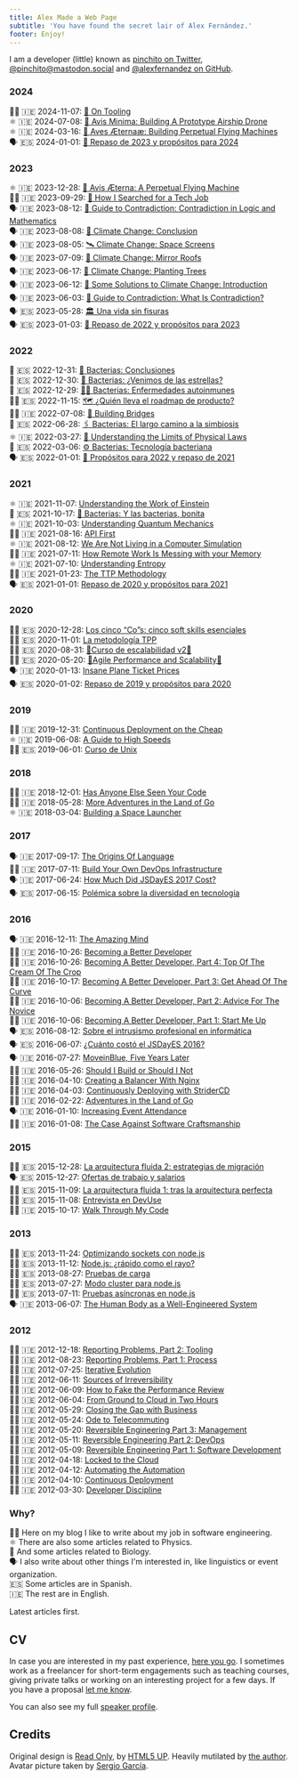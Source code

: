 ```yaml
---
title: Alex Made a Web Page
subtitle: 'You have found the secret lair of Alex Fernández.'
footer: Enjoy!
---
```


I am a developer (little) known as
[pinchito on Twitter](https://twitter.com/pinchito),
[\@pinchito\@mastodon.social](https://mastodon.social/@pinchito)
and <a href="https://github.com/alexfernandez" aria-label="Follow @alexfernandez on GitHub">@alexfernandez on GitHub</a>.

### 2024

🧑‍💻 🇮🇪 2024-11-07: [🔧 On Tooling](2024/on-tooling)  
⚛️ 🇮🇪 2024-07-08: [🪽 Avis Minima: Building A Prototype Airship Drone](2024/avis-minima)  
⚛️ 🇮🇪 2024-03-16: [🪽 Aves Æternaæ: Building Perpetual Flying Machines](2024/aves-aeternae)  
🗣️ 🇪🇸 2024-01-01: [🎯 Repaso de 2023 y propósitos para 2024](2024/propositos-2024)  

### 2023

⚛️ 🇮🇪 2023-12-28: [🪽 Avis Æterna: A Perpetual Flying Machine](2023/avis-aeterna)  
🧑‍💻 🇮🇪 2023-09-29: [🎯 How I Searched for a Tech Job](2023/job-search)  
🗣️ 🇮🇪 2023-08-12: [🧮 Guide to Contradiction: Contradiction in Logic and Mathematics](2023/contradiction-logic-mathematics)  
🗣️ 🇮🇪 2023-08-08: [🤔 Climate Change: Conclusion](2023/climate-change-conclusion)  
🗣️ 🇮🇪 2023-08-05: [🛰️ Climate Change: Space Screens](2023/climate-change-screens)  
🗣️ 🇮🇪 2023-07-09: [🪩  Climate Change: Mirror Roofs](2023/climate-change-roofs)   
🗣️ 🇮🇪 2023-06-17: [🌲 Climate Change: Planting Trees](2023/climate-change-trees)  
🗣️ 🇮🇪 2023-06-12: [🥵 Some Solutions to Climate Change: Introduction](2023/climate-change-solutions)  
🗣️ 🇮🇪 2023-06-03: [🤨 Guide to Contradiction: What Is Contradiction?](2023/contradiction-what-is)  
🗣️ 🇪🇸 2023-05-28: [🏛️ Una vida sin fisuras](2023/una-vida-sin-fisuras)  
🗣️ 🇪🇸 2023-01-03: [🎯 Repaso de 2022 y propósitos para 2023](2023/propositos-2023)  

### 2022

🦠 🇪🇸 2022-12-31: [🤔 Bacterias: Conclusiones](2022/bacterias-conclusiones)  
🦠 🇪🇸 2022-12-30: [🌠 Bacterias: ¿Venimos de las estrellas?](2022/bacterias-estrellas)  
🦠 🇪🇸 2022-12-29: [🧑‍⚕️ Bacterias: Enfermedades autoinmunes](2022/bacterias-autoinmunes)  
🧑‍💻 🇪🇸 2022-11-15: [🗺️  ¿Quién lleva el roadmap de producto?](2022/quien-lleva-roadmap-producto)  
🧑‍💻 🇮🇪 2022-07-08: [🌉 Building Bridges](2022/building-bridges)  
🦠 🇪🇸 2022-06-28: [🖇️ Bacterias: El largo camino a la simbiosis](2022/bacterias-simbiosis)  
⚛️ 🇮🇪 2022-03-27: [💫 Understanding the Limits of Physical Laws](2022/understanding-limits)  
🦠 🇪🇸 2022-03-06: [⚙️  Bacterias: Tecnología bacteriana](2022/bacterias-tecnologia)  
🗣️ 🇪🇸 2022-01-01: [🎯 Propósitos para 2022 y repaso de 2021](2022/propositos-2022)  

### 2021

⚛️ 🇮🇪 2021-11-07: [Understanding the Work of Einstein](2021/understanding-einstein)  
🦠 🇪🇸 2021-10-17: [🦠 Bacterias: Y las bacterias, bonita](2021/bacterias-bonita)  
⚛️ 🇮🇪 2021-10-03: [Understanding Quantum Mechanics](2021/understanding-quantum-mechanics)  
🧑‍💻 🇮🇪 2021-08-16: [API First](2021/api-first)  
⚛️ 🇮🇪 2021-08-12: [We Are Not Living in a Computer Simulation](2021/understanding-simulation)  
🧑‍💻 🇮🇪 2021-07-11: [How Remote Work Is Messing with your Memory](2021/remote-memory)  
⚛️ 🇮🇪 2021-07-10: [Understanding Entropy](2021/understanding-entropy)  
🧑‍💻 🇮🇪 2021-01-23: [The TTP Methodology](2021/ttp)  
🗣️ 🇪🇸 2021-01-01: [Repaso de 2020 y propósitos para 2021](2021/repaso-propositos-2020)  

### 2020

🧑‍💻 🇪🇸 2020-12-28: [Los cinco “Co”s: cinco soft skills esenciales](2020/cinco-cos)  
🧑‍💻 🇪🇸 2020-11-01: [La metodología TPP](2020/tpp)  
🧑‍💻 🇪🇸 2020-08-31: [🚀Curso de escalabilidad v2🚀](2020/curso-escalabilidad-2)  
🧑‍💻 🇪🇸 2020-05-20: [🚀Agile Performance and Scalability🚀](2020/curso-escalabilidad)  
🗣️ 🇮🇪 2020-01-13: [Insane Plane Ticket Prices](2020/insane-plane-prices)  
🗣️ 🇪🇸 2020-01-02: [Repaso de 2019 y propósitos para 2020](2020/repaso-propositos)  

### 2019

🧑‍💻 🇮🇪 2019-12-31: [Continuous Deployment on the Cheap](2019/devops-on-the-cheap)  
⚛️ 🇮🇪 2019-06-08: [A Guide to High Speeds](2019/high-speeds)  
🧑‍💻 🇪🇸 2019-06-01: [Curso de Unix](2019/curso-unix)  

### 2018

🧑‍💻 🇮🇪 2018-12-01: [Has Anyone Else Seen Your Code](2018/has-anyone-else-seen-your-code)  
🧑‍💻 🇮🇪 2018-05-28: [More Adventures in the Land of Go](2018/more-golang-adventures)  
⚛️ 🇮🇪 2018-03-04: [Building a Space Launcher](2018/building-space-launcher)  

### 2017

🗣️ 🇮🇪 2017-09-17: [The Origins Of Language](2017/origins-language)  
🧑‍💻 🇮🇪 2017-07-11: [Build Your Own DevOps Infrastructure](2017/build-your-own-devops-infrastructure)  
🗣️ 🇮🇪 2017-06-24: [How Much Did JSDayES 2017 Cost?](2017/jsdayes-2017-cost)  
🗣️ 🇪🇸  2017-06-15: [Polémica sobre la diversidad en tecnología](2017/diversidad-tecnologia)  

### 2016

🗣️ 🇮🇪 2016-12-11: [The Amazing Mind](2016/the-amazing-mind)  
🧑‍💻 🇮🇪 2016-10-26: [Becoming a Better Developer](2016/becoming-a-better-developer)  
🧑‍💻 🇮🇪 2016-10-26: [Becoming A Better Developer, Part 4: Top Of The Cream Of The Crop](2016/top-of-the-cream-of-the-crop)  
🧑‍💻 🇮🇪 2016-10-17: [Becoming A Better Developer, Part 3: Get Ahead Of The Curve](2016/get-ahead-of-the-curve)  
🧑‍💻 🇮🇪 2016-10-06: [Becoming A Better Developer, Part 2: Advice For The Novice](2016/advice-for-the-novice)  
🧑‍💻 🇮🇪 2016-10-06: [Becoming A Better Developer, Part 1: Start Me Up](2016/start-me-up)  
🗣️ 🇪🇸 2016-08-12: [Sobre el intrusismo profesional en informática](2016/sobre-intrusismo-profesional)  
🗣️ 🇪🇸 2016-06-07: [¿Cuánto costó el JSDayES 2016?](2016/cuanto-costo-jsdayes-2016)  
🗣️ 🇮🇪 2016-07-27: [MoveinBlue, Five Years Later](2016/mib-five-years-later)  
🧑‍💻 🇮🇪 2016-05-26: [Should I Build or Should I Not](2016/build-or-not)  
🧑‍💻 🇮🇪 2016-04-10: [Creating a Balancer With Nginx](2016/nginx-balancer)  
🧑‍💻 🇮🇪 2016-04-03: [Continuously Deploying with StriderCD](2016/stridercd)  
🧑‍💻 🇮🇪 2016-02-22: [Adventures in the Land of Go](2016/golang-adventures)  
🗣️ 🇮🇪 2016-01-10: [Increasing Event Attendance](2016/event-attendance)  
🧑‍💻 🇮🇪 2016-01-08: [The Case Against Software Craftsmanship](2016/against-craftsmanship)  

### 2015

🧑‍💻 🇪🇸 2015-12-28: [La arquitectura fluida 2: estrategias de migración](2015/arquitectura-fluida-2-estrategias-migracion)  
🗣️ 🇪🇸 2015-12-27: [Ofertas de trabajo y salarios](2015/ofertas-salarios)  
🧑‍💻 🇪🇸 2015-11-09: [La arquitectura fluida 1: tras la arquitectura perfecta](2015/arquitectura-fluida-1-arquitectura-perfecta)  
🧑‍💻 🇪🇸 2015-11-08: [Entrevista en DevUse](2015/entrevista-devuse)  
🧑‍💻 🇮🇪 2015-10-17: [Walk Through My Code](2015/walk-through-my-code)  

### 2013

🧑‍💻 🇪🇸 2013-11-24: [Optimizando sockets con node.js](2013/optimizando-sockets)  
🧑‍💻 🇪🇸 2013-11-12: [Node.js: ¿rápido como el rayo?](2013/nodejs-rapido-como-el-rayo)  
🧑‍💻 🇪🇸 2013-08-27: [Pruebas de carga](2013/pruebas-de-carga)  
🧑‍💻 🇪🇸 2013-07-27: [Modo cluster para node.js](2013/modo-cluster)  
🧑‍💻 🇪🇸 2013-07-11: [Pruebas asíncronas en node.js](2013/pruebas-asincronas)  
🗣️ 🇮🇪 2013-06-07: [The Human Body as a Well-Engineered System](2013/human-body-engineered-system)  

### 2012

🧑‍💻 🇮🇪 2012-12-18: [Reporting Problems, Part 2: Tooling](2012/reporting-problems-part-2)  
🧑‍💻 🇮🇪 2012-08-23: [Reporting Problems, Part 1: Process](2012/reporting-problems-part-1)  
🧑‍💻 🇮🇪 2012-07-25: [Iterative Evolution](2012/iterative-evolution)  
🧑‍💻 🇮🇪 2012-06-11: [Sources of Irreversibility](2012/sources-of-irreversibility)  
🧑‍💻 🇮🇪 2012-06-09: [How to Fake the Performance Review](2012/performance-review)  
🧑‍💻 🇮🇪 2012-06-04: [From Ground to Cloud in Two Hours](2012/from-ground-to-cloud)  
🧑‍💻 🇮🇪 2012-05-29: [Closing the Gap with Business](2012/closing-the-gap)  
🧑‍💻 🇮🇪 2012-05-24: [Ode to Telecommuting](2012/ode-to-telecommuting)  
🧑‍💻 🇮🇪 2012-05-20: [Reversible Engineering Part 3: Management](2012/reversible-engineering-part-3)  
🧑‍💻 🇮🇪 2012-05-11: [Reversible Engineering Part 2: DevOps](2012/reversible-engineering-part-2)  
🧑‍💻 🇮🇪 2012-05-09: [Reversible Engineering Part 1: Software Development](2012/reversible-engineering-part-1)  
🧑‍💻 🇮🇪 2012-04-18: [Locked to the Cloud](2012/locked-to-the-cloud)  
🧑‍💻 🇮🇪 2012-04-12: [Automating the Automation](2012/automating-the-automation)  
🧑‍💻 🇮🇪 2012-04-10: [Continuous Deployment](2012/continuous-deployment)  
🧑‍💻 🇮🇪 2012-03-30: [Developer Discipline](2012/developer-discipline)  

### Why?

🧑‍💻 Here on my blog I like to write about my job in software engineering.  
⚛️ There are also some articles related to Physics.  
🦠 And some articles related to Biology.  
🗣️ I also write about other things I'm interested in, like linguistics or event organization.  
🇪🇸 Some articles are in Spanish.  
🇮🇪 The rest are in English.

Latest articles first.

## CV

In case you are interested in my past experience,
[here you go](/cv).
I sometimes work as a freelancer for short-term engagements
such as teaching courses,
giving private talks
or working on an interesting project for a few days.
If you have a proposal
[let me know](mailto:alexfernandeznpm@gmail.com).

You can also see my full
[speaker profile](/permanent/speaker).

## Credits

Original design is [Read Only](http://html5up.net/read-only), by [HTML5 UP](http://html5up.net).
Heavily mutilated by [the author](https://twitter.com/pinchito).
Avatar picture taken by [Sergio García](https://twitter.com/sgmonda).

